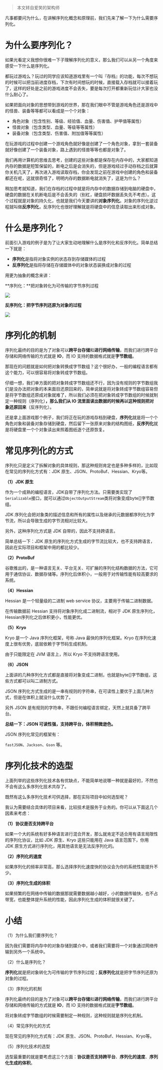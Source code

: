 > 本文转自爱笑的架构师

凡事都要问为什么，在讲解序列化概念和原理前，我们先来了解一下为什么需要序列化。

# 为什么要序列化？

如果光看定义我想你很难一下子理解序列化的意义，那么我们可以从另一个角度来感受一下什么是序列化。

都玩过游戏么？玩过的同学应该知道游戏里有一个叫『存档』的功能，每次不想玩的时候可以把当前进度存档，下次有时间想玩的时候，直接载入存档就可以接着玩了，这样的好处是之前的游戏进度不会丢失，要是每次打开都重新玩估计大家也没什么耐心了。

如果把面向对象的思想带到游戏的世界，那在我们眼中不管是游戏角色还是游戏中的怪兽、装备等等都可以看成是一个个对象：

- 角色对象（包含性别、等级、经验值、血量、伤害值、护甲值等属性）
- 怪兽对象（包含类型、血量、等级等等属性）
- 装备对象（包含类型、伤害值、附加值等等属性）

在玩游戏的过程中创建一个游戏角色就好像是创建了一个角色对象，拿到一套装备就好像创建了一个装备对象，路上遇到的怪兽等等也都是对象了。

我们再用计算机的思维去思考，创建的这些对象都是保存在内存中的，大家都知道内存的数据是短暂保留的，断电之后是会消失的，但是游戏经过手动存档之后就算你关机几天了，再次进入游戏读取存档，你会发现之前在游戏中创建的角色和装备都还在呢，这就很奇怪了，明明内存的数据断电就消失了，这是为什么？

稍加思考就知道，我们在存档的过程中就是将内存中的数据存储到电脑的硬盘中，硬盘的数据在关机断电后是不会丢失的（别杠，硬盘损坏数据丢失先不考虑）。这个过程就是对象的持久化，也就是我们今天要讲的**对象序列化**。对象的序列化逆过程就叫做**反序列化**，反序列化也很好理解就是将硬盘中的信息读取出来形成对象。

# 什么是序列化？

前面引入游戏的例子是为了让大家生动地理解什么是序列化和反序列化。简单总结一下就是：

- **序列化**是指将对象实例的状态存到存储媒体的过程
- **反序列化**是指将存储在存储媒体中的对象状态装换成对象的过程

用更为抽象的概念来讲：

**序列化：**把对象转化为可传输的字节序列过程

![](http://img.topjavaer.cn/img/序列化的理解1.png)

**反序列化：把字节序列还原为对象的过程**

![](http://img.topjavaer.cn/img/序列化的理解2.png)



# 序列化的机制

序列化最终的目的是为了对象可以**跨平台存储**和**进行网络传输**，而我们进行跨平台存储和网络传输的方式就是 **IO**，而 IO 支持的数据格式就是**字节数组**。

那现在的问题就是如何把对象转换成字节数组？这个很好办，一般的编程语言都有这个能力，可以很容易将对象转成字节数组。

仔细一想，我们单方面的把对象转成字节数组还不行，因为没有规则的字节数组我们是没办法把对象的本来面目还原回来的，简单说就是将对象转成字节数组容易但是将字节数组还原成对象就难了，所以我们必须在把对象转成字节数组的时候就制定一种规则（序列化）**，那么我们从 IO 流里面读出数据的时候再以这种规则把对象还原回来**（反序列化）。

还是拿上面游戏那个例子，我们将正在玩的游戏存档到硬盘，**序列化**就是将一个个角色对象和装备对象存储到硬盘，然后留下一张原来对象的结构图纸，**反序列化**就是将硬盘里一个个对象读出来照着图纸逐个还原恢复。

# 常见序列化的方式

序列化只是定义了拆解对象的具体规则，那这种规则肯定也是多种多样的，比如现在常见的序列化方式有：JDK 原生、JSON、ProtoBuf、Hessian、Kryo等。

**（1）JDK 原生**

作为一个成熟的编程语言，JDK自带了序列化方法。只需要类实现了`Serializable`接口，就可以通过`ObjectOutputStream`类将对象变成byte[]字节数组。

JDK 序列化会把对象类的描述信息和所有的属性以及继承的元数据都序列化为字节流，所以会导致生成的字节流相对比较大。

另外，这种序列化方式是 JDK 自带的，因此不支持跨语言。

简单总结一下：JDK 原生的序列化方式生成的字节流比较大，也不支持跨语言，因此在实际项目和框架中用的都比较少。

**（2）ProtoBuf**

谷歌推出的，是一种语言无关、平台无关、可扩展的序列化结构数据的方法，它可用于通信协议、数据存储等。序列化后体积小，一般用于对传输性能有较高要求的系统。

**（4）Hessian**

Hessian 是一个轻量级的二进制 web service 协议，主要用于传输二进制数据。

在传输数据前 Hessian 支持将对象序列化成二进制流，相对于 JDK 原生序列化，Hessian序列化之后体积更小，性能更优。

**（5）Kryo**

Kryo 是一个 Java 序列化框架，号称 Java 最快的序列化框架。Kryo 在序列化速度上很有优势，底层依赖于字节码生成机制。

由于只能限定在 JVM 语言上，所以 Kryo 不支持跨语言使用。

**（6）JSON**

上面讲的几种序列化方式都是直接将对象变成二进制，也就是byte[]字节数组，这些方式都可以叫二进制方式。

JSON 序列化方式生成的是一串有规则的字符串，在可读性上要优于上面几种方式，但是在体积上就没什么优势了。

另外 JSON 是有规则的字符串，不跟任何编程语言绑定，天然上就具备了跨平台。

**总结一下：JSON 可读性强，支持跨平台，体积稍微逊色。**

JSON 序列化常见的框架有：

`fastJSON`、`Jackson`、`Gson` 等。

# 序列化技术的选型

上面列举的这些序列化技术各有优缺点，不能简单地说哪一种就是最好的，不然也不会有这么多序列化技术共存了。

既然有这么多序列化技术可供选择，那在实际项目中如何选型呢？

我认为需要结合具体的项目来看，比较技术是服务于业务的。你可以从下面这几个因素来考虑：

**（1）协议是否支持跨平台**

如果一个大的系统有好多种语言进行混合开发，那么就肯定不适合用有语言局限性的序列化协议，比如 JDK 原生、Kryo 这些只能用在 Java 语言范围下，你用 JDK 原生方式进行序列化，用其他语言是无法反序列化的。

**（2）序列化的速度**

如果序列化的频率非常高，那么选择序列化速度快的协议会为你的系统性能提升不少。

**（3）序列化生成的体积**

如果频繁的在网络中传输的数据那就需要数据越小越好，小的数据传输快，也不占带宽，也能整体提升系统的性能，因此序列化生成的体积就很关键了。

# 小结

（1）为什么我们要序列化？

因为我们需要将内存中的对象存储到媒介中，或者我们需要将一个对象通过网络传输到另外一个系统中。

（2）什么是序列化？

**序列化**就是把对象转化为可传输的字节序列过程；**反序列化**就是把字节序列还原为对象的过程。

（3）序列化的机制

序列化最终的目的是为了对象可以**跨平台存储**和**进行网络传输**，而我们进行跨平台存储和网络传输的方式就是 **IO**，而 IO 支持的数据格式就是**字节数组**。

将对象转成字节数组的时候需要制定一种规则，这种规则就是序列化机制。

（4）常见序列化的方式

现在常见的序列化方式有：JDK 原生、JSON、ProtoBuf、Hessian、Kryo等。

（5）序列化技术的选型

选型最重要的就是要考虑这三个方面：**协议是否支持跨平台**、**序列化的速度**、**序列化生成的体积**。